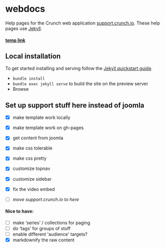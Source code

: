 # webdocs

Help pages for the Crunch web application [support.crunch.io](https://support.crunch.io/). These help pages use [Jekyll](https://jekyllrb.com/).

#### [temp link](http://crunch-io.github.io/webdocs/crunch/home.html)

## Local installation

To get started installing and serving follow the [Jekyll quickstart guide](https://jekyllrb.com/docs/quickstart/). 

* `bundle install`
* `bundle exec jekyll serve` to build the site on the preview server
* Browse

## Set up support stuff here instead of joomla

- [x] make template work locally
- [x] make template work on gh-pages
- [x] get content from joomla
- [x] make css tolerable
- [x] make css pretty
- [x] customize topnav
- [x] customize sidebar
- [x] fix the video embed

- [ ] *move support.crunch.io to here*

#### Nice to have:

- [ ] make ‘series’ / collections for paging
- [ ] do ‘tags’ for groups of stuff
- [ ] enable different 'audience' targets?
- [x] markdownify the raw content
